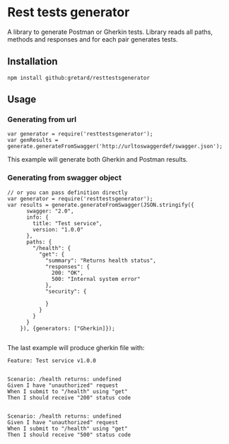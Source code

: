 # Rest tests generator
A library to generate Postman or Gherkin tests. Library reads all paths, methods and responses and for each pair generates tests.

## Installation ##

```
npm install github:gretard/resttestsgenerator
```

## Usage ##

### Generating from url ###
```
var generator = require('resttestsgenerator');
var genResults = generate.generateFromSwagger('http://urltoswaggerdef/swagger.json'); 
```

This example will generate both Gherkin and Postman results.

### Generating from swagger object ###
```
// or you can pass definition directly
var generator = require('resttestsgenerator');
var results = generate.generateFromSwagger(JSON.stringify({
      swagger: "2.0",
      info: {
        title: "Test service",
        version: "1.0.0"
      },
      paths: {
        "/health": {
          "get": {
            "summary": "Returns health status",
            "responses": {
              200: "OK",
              500: "Internal system error"
            },
            "security": {

            }
          }
        }
      }
    }), {generators: ["Gherkin]}); 


```
The last example will produce gherkin file with:

```
Feature: Test service v1.0.0


Scenario: /health returns: undefined
Given I have "unauthorized" request
When I submit to "/health" using "get"
Then I should receive "200" status code


Scenario: /health returns: undefined
Given I have "unauthorized" request
When I submit to "/health" using "get"
Then I should receive "500" status code

```
